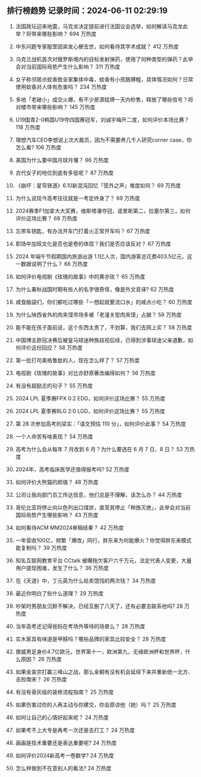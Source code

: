 
## 排行榜趋势 记录时间：2024-06-11 02:29:19
  
  1. 法国政坛迎来地震，马克龙决定提前进行法国议会选举，如何解读马克龙此举？将带来哪些影响？ 694 万热度
    
  2. 中东问题专家殷罡因突发心梗去世，如何看待其学术成就？ 412 万热度
    
  3. 乌克兰战机首次对俄罗斯境内的目标发射弹药，使用了何种类型的弹药？此举会对当前国际局势产生什么影响？ 311 万热度
    
  4. 女子称邻居点蚊香致全家集体中毒，蚊香有小孩胳膊粗，具体情况如何？日常使用蚊香对人体有危害吗？ 234 万热度
    
  5. 多地「老破小」成交火爆，有不少房源挂牌一天内秒售，释放了哪些信号？将对楼市带来哪些影响？ 145 万热度
    
  6. U19国青2-0韩国U19夺四国赛冠军，刘诚宇梅开二度，如何评价本场比赛？ 118 万热度
    
  7. 理想汽车CEO李想说上次大裁员，因为不需要养几千人研究corner case，你怎么看? 106 万热度
    
  8. 美国为什么要中国月球月壤？ 96 万热度
    
  9. 古代女子的地位到底有多低呢？ 87 万热度
    
  10. 《崩坏：星穹铁道》6.10新混沌回忆「弦外之声」难度如何？ 69 万热度
    
  11. 为什么说现今高考往往就是一考定终身了？ 69 万热度
    
  12. 2024赛季F1加拿大大奖赛，维斯塔潘夺冠，诺里斯第二，拉塞尔第三，如何评价这场比赛？ 68 万热度
    
  13. 忘带车钥匙，有办法开车门打着火正常开车吗？ 67 万热度
    
  14. 职场中加班文化是否也是卷的体现？我们是否应该反对？ 67 万热度
    
  15. 2024 年端午节假期国内旅游出游 1.1亿人次，国内游客总花费403.5亿元，这一数据说明了什么？ 66 万热度
    
  16. 如何评价电视剧《玫瑰的故事》中的黄亦玫？ 65 万热度
    
  17. 为什么春秋战国时期有些人的名字很奇怪，像是外文音译? 62 万热度
    
  18. 咸食脑袋们，你们都吃过哪些「一想起就要流口水」的咸点小吃？ 60 万热度
    
  19. 为什么陕西省外的肉夹馍市场多被「老潼关型肉夹馍」占据？ 58 万热度
    
  20. 能不能在孩子面前说，这个东西太贵了，不划算，我们去网上买？ 58 万热度
    
  21. 中国博主欧冠决赛后被皇马球迷种族歧视后续，已得到涉事球迷父亲道歉，如何评价这份回应？ 58 万热度
    
  22. 第一批打司美格鲁肽的人，现在怎么样了？ 57 万热度
    
  23. 电视剧《玫瑰的故事》对比亦舒原著改编得如何？ 56 万热度
    
  24. 有没有超励志的句子？ 55 万热度
    
  25. 2024 LPL 夏季赛FPX 0:2 EDG，如何评价这场比赛？ 55 万热度
    
  26. 2024 LPL 夏季赛BLG 2:0 LGD，如何评价这场比赛？ 55 万热度
    
  27. 第 28 次参加高考的梁实：「语文预估 110 分」，如何评价此事？ 54 万热度
    
  28. 一个人命苦有啥表现？ 54 万热度
    
  29. 高考为什么会从每年 7 月改到 6 月？为什么要选在 6 月 7 日、8 日？ 53 万热度
    
  30. 2024年，高考临床医学还值得报考吗? 52 万热度
    
  31. 如何评价大熊猫的颜值？ 48 万热度
    
  32. 公司让我向部门员工传达信息，他们总是不理解，该怎么办？ 44 万热度
    
  33. 哥伦比亚将停止向以色列出口煤炭，直至其停止「种族灭绝」，此举会对当前国际局势产生哪些影响？ 43 万热度
    
  34. 如何看待ACM MM2024审稿结果？ 42 万热度
    
  35. 一年营收100亿，频繁「爆改」同行，胖东来为何能爆火？你觉得胖东来模式能复制吗？ 39 万热度
    
  36. 知名互联网教育平台 CCtalk 被曝拖欠客户六千万元，法定代表人变更，大量用户提现困难，发生了什么？ 36 万热度
    
  37. 在《天道》中，丁元英为什么给卖馄饨的两次钱？ 34 万热度
    
  38. 最近你明白了些什么道理？ 29 万热度
    
  39. 吵架时男朋友沉默不解决，已经互删了八天了，还有必要去联系他吗? 28 万热度
    
  40. 当年高考还记得爸妈在考场外等待的场景么？ 28 万热度
    
  41. 实木家具有味道是甲醛吗？哪些品牌的家具比较安全？ 28 万热度
    
  42. 挪威男足身价4.7亿欧元，世界第十一，欧洲第九，无缘欧洲杯和世界杯，什么原因？ 26 万热度
    
  43. 如果金哀宗打赢三峰山之战，那么金朝有没有机会延续下来并重新统一北方、击败南宋？ 26 万热度
    
  44. 有没有骨灰级的装修流程指南？ 25 万热度
    
  45. 如果伤害过你的人再主动与你建交，你会原谅他（她）吗？ 25 万热度
    
  46. 如何让自己的心情好起来呢？ 24 万热度
    
  47. 如果考不上大专是再考一次还是去打工？ 24 万热度
    
  48. 画画是技术重要还是表达重要呢? 24 万热度
    
  49. 如何评价2024新高考一卷数学? 24 万热度
    
  50. 怎么样做到不在意别人的看法? 24 万热度
    
